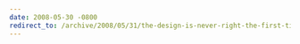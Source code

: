 ```yaml
---
date: 2008-05-30 -0800
redirect_to: /archive/2008/05/31/the-design-is-never-right-the-first-time.aspx/
---
```

